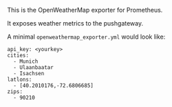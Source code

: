 This is the OpenWeatherMap exporter for Prometheus.

It exposes weather metrics to the pushgateway.

A minimal `openweathermap_exporter.yml` would look like:

````
api_key: <yourkey>
cities:
  - Munich
  - Ulaanbaatar
  - Isachsen
latlons:
  - [40.2010176,-72.6806685]
zips:
  - 90210
````
